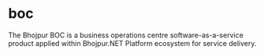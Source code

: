 # boc
The Bhojpur BOC is a business operations centre software-as-a-service product applied within Bhojpur.NET Platform ecosystem for service delivery.
